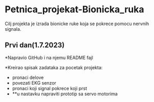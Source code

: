 # Petnica_projekat-Bionicka_ruka
Cilj projekta je izrada bionicke ruke koja se pokrece pomocu nervnih signala.
## Prvi dan(1.7.2023)
<p>*Napravio GitHub i na njemu README fajl</p>
<p>*Kreirao spisak zadataka za pocetak projekta:</p>
<ul>
  <li>pronaci delove</li>
  <li>povezati EKG senzor</li>
  <li>pronaci koji signal pokrece koji prst</li>
  <li>**u nastavku napraviti prototip sa servo motorima</li>
</ul>
